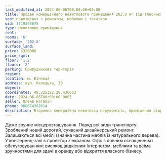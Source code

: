 ```yaml
---
last_modified_at: 2024-06-06T00:00:00+02:00
title: Продаж комерційного нежитлового приміщення 202.8 м² від власника на Келецькій
seo: приміщення з ремонтом, меблями і технікою
uid: 1719395675
type: Нежитлове приміщення
rent:
rooms: '6'
surface: '202.8'
surface_land:
price: $320000
price_sqmt:
floor: '1,2'
floors: '2'
parking: Прибудинкова територія
region:
location: м. Вінниця
address: вул. Келецька, 39
object:
coordinates: 49.225322,28.436633
date: 2024-06-06T00:00:00.000Z
seller: Олена Наталіч
phone: 380674302614
description: Вторинна комерційна нежитлова нерухомість, приміщення відремонтоване з мебялми і технікою, придатне для використання
---
```


Дуже зручне місцерозташування. Поряд всі види транспорту. Зроблений новий дорогий, сучасний дизайнерський ремонт. Залишаються всі меблі (значна частина меблів із натурального дерева). У конференц-залі є проектор з екраном. Офіс з повним оснащенням і обслуговуванням: високошвидкісним Інтернетом, меблями та всіма зручностями для здачі в оренду або відкриття власного бізнесу.
